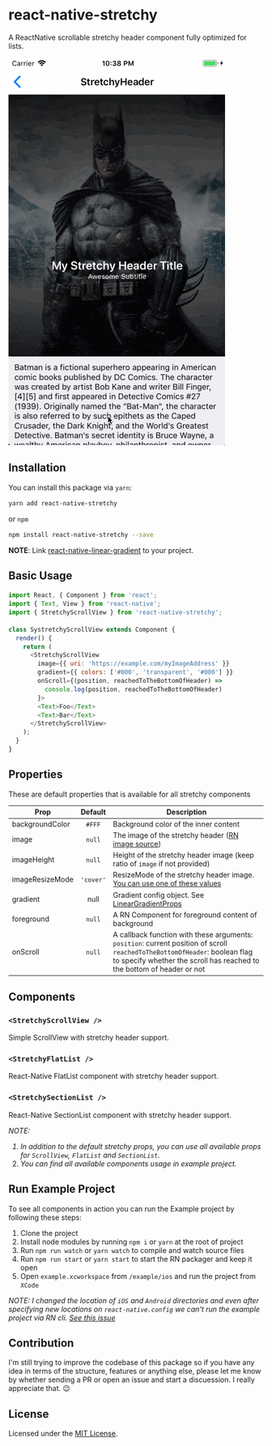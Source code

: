 # react-native-stretchy

A ReactNative scrollable stretchy header component fully optimized for lists.

![StretchyBatman](/demo.gif)

## Installation

You can install this package via `yarn`:

```bash
yarn add react-native-stretchy
```

or `npm`

```bash
npm install react-native-stretchy --save
```

**NOTE**: Link [react-native-linear-gradient][1] to your project.

## Basic Usage

```js
import React, { Component } from 'react';
import { Text, View } from 'react-native';
import { StretchyScrollView } from 'react-native-stretchy';

class SystretchyScrollView extends Component {
  render() {
    return (
      <StretchyScrollView
        image={{ uri: 'https://example.com/myImageAddress' }}
        gradient={{ colors: ['#000', 'transparent', '#000'] }}
        onScroll={(position, reachedToTheBottomOfHeader) =>
          console.log(position, reachedToTheBottomOfHeader)
        }>
        <Text>Foo</Text>
        <Text>Bar</Text>
      </StretchyScrollView>
    );
  }
}
```

## Properties

These are default properties that is available for all stretchy components

| Prop            |  Default  | Description                                                                                                                                                                                                |
| --------------- | :-------: | ---------------------------------------------------------------------------------------------------------------------------------------------------------------------------------------------------------- |
| backgroundColor |  `#FFF`   | Background color of the inner content                                                                                                                                                                      |
| image           |  `null`   | The image of the stretchy header ([RN image source][2])                                                                                                                                                    |
| imageHeight     |  `null`   | Height of the stretchy header image (keep ratio of `image` if not provided)                                                                                                                                |
| imageResizeMode | `'cover'` | ResizeMode of the stretchy header image. [You can use one of these values](https://facebook.github.io/react-native/docs/image.html#resizemode)                                                             |
| gradient        |   null    | Gradient config object. See [LinearGradientProps][3]                                                                                                                                                       |
| foreground      |  `null`   | A RN Component for foreground content of background                                                                                                                                                        |
| onScroll        |  `null`   | A callback function with these arguments:<br>`position`: current position of scroll<br>`reachedToTheBottomOfHeader`: boolean flag to specify whether the scroll has reached to the bottom of header or not |

## Components
### <b>`<StretchyScrollView />`</b>
Simple ScrollView with stretchy header support.

### <b>`<StretchyFlatList />`</b>
React-Native FlatList component with stretchy header support.<br>

### <b>`<StretchySectionList />`</b>
React-Native SectionList component with stretchy header support.<br>

<i>NOTE: <br>
1. In addition to the default stretchy props, you can use all available props for `ScrollView`, `FlatList` and `SectionList`.<br>
2. You can find all available components usage in example project.</i>

## Run Example Project
To see all components in action you can run the Example project by following these steps:
1. Clone the project
2. Install node modules by running `npm i` or `yarn` at the root of project
3. Run `npm run watch` or `yarn watch` to compile and watch source files
4. Run `npm run start` or `yarn start` to start the RN packager and keep it open
5. Open `example.xcworkspace` from `/example/ios` and run the project from `XCode`

<i>NOTE: I changed the location of `iOS` and `Android` directories and even after specifying new locations on `react-native.config` we can't run the example project via RN cli. [See this issue][4]</i>

## Contribution
I'm still trying to improve the codebase of this package so if you have any idea in terms of the structure, features or anything else, please let me know by whether sending a PR or open an issue and start a discuession. I really appreciate that. :wink:

## License
Licensed under the [MIT License](https://github.com/hamidhadi/react-native-stretchy/blob/master/LICENSE).

[1]: https://github.com/react-native-community/react-native-linear-gradient
[2]: https://facebook.github.io/react-native/docs/images.html
[3]: https://github.com/react-native-community/react-native-linear-gradient/blob/master/index.d.ts
[4]: https://github.com/react-native-community/cli/issues/1103
